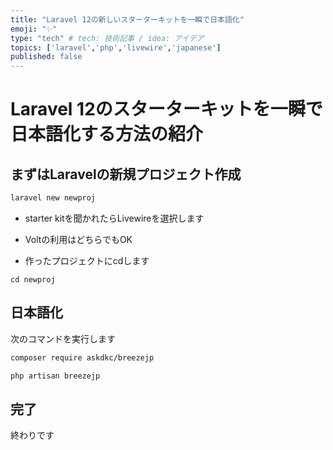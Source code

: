 ```yaml
---
title: "Laravel 12の新しいスターターキットを一瞬で日本語化"
emoji: "✨"
type: "tech" # tech: 技術記事 / idea: アイデア
topics: ['laravel','php','livewire','japanese']
published: false
---
```

# Laravel 12のスターターキットを一瞬で日本語化する方法の紹介

## まずはLaravelの新規プロジェクト作成

``` bash
laravel new newproj
```

- starter kitを聞かれたらLivewireを選択します

- Voltの利用はどちらでもOK

- 作ったプロジェクトにcdします

``` bashbash
cd newproj
```

## 日本語化
次のコマンドを実行します

``` bash
composer require askdkc/breezejp

php artisan breezejp
```

## 完了
終わりです
